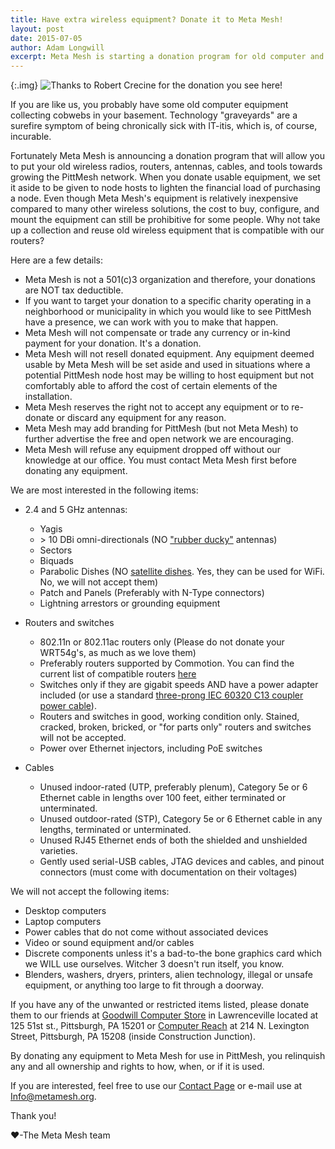 ```yaml
---
title: Have extra wireless equipment? Donate it to Meta Mesh!
layout: post
date: 2015-07-05
author: Adam Longwill
excerpt: Meta Mesh is starting a donation program for old computer and networking equipment. Learn how you can donate unused antennas, switches, routers, and more.
---
```


{:.img}
![Thanks to Robert Crecine for the donation you see here!](http://i.imgur.com/HY0Hrpy.jpg)

If you are like us, you probably have some old computer equipment collecting cobwebs in your basement. Technology "graveyards"
are a surefire symptom of being chronically sick with IT-itis, which is, of course, incurable.

Fortunately Meta Mesh is announcing a donation program that will allow you to put your old wireless
radios, routers, antennas, cables, and tools towards growing the PittMesh network. When you donate usable equipment, we set it aside to be given to node hosts to lighten the financial load of purchasing a node. Even
though Meta Mesh's equipment is relatively inexpensive compared to many other wireless solutions, the cost to buy, configure,
and mount the equipment can still be prohibitive for some people. Why not take up a collection and reuse old wireless equipment that is compatible with our routers?

Here are a few details:

* Meta Mesh is not a 501(c)3 organization and therefore, your donations are NOT tax deductible.
* If you want to target your donation to a specific charity operating in a neighborhood or municipality in which you would like to see PittMesh have a presence, we can work with you to make that happen.
* Meta Mesh will not compensate or trade any currency or in-kind payment for your donation. It's a donation.
* Meta Mesh will not resell donated equipment. Any equipment deemed usable by Meta Mesh will be set aside and used in
situations where a potential PittMesh node host may be willing to host equipment but not comfortably able to afford the cost of certain elements of the installation.
* Meta Mesh reserves the right not to accept any equipment or to re-donate or discard any equipment for any reason.
* Meta Mesh may add branding for PittMesh (but not Meta Mesh) to further advertise the free and open network we are encouraging.
* Meta Mesh will refuse any equipment dropped off without our knowledge at our office. You must contact Meta Mesh first before donating any equipment.

We are most interested in the following items:

  * 2.4 and 5 GHz antennas:
    * Yagis
    * \> 10 DBi omni-directionals (NO ["rubber ducky"](http://www.eagle-antenna.com/images/htantenna.jpg) antennas)
    * Sectors
    * Biquads
    * Parabolic Dishes (NO [satellite dishes](https://www.google.com/search?q=satellite+dish+on+house&espv=2&biw=1680&bih=925&source=lnms&tbm=isch&sa=X&ei=_A2UVZLlC8mHyASu6pHgDg&ved=0CAYQ_AUoAQ). Yes, they can be used for WiFi. No, we will not accept them)
    * Patch and Panels (Preferably with N-Type connectors)
    * Lightning arrestors or grounding equipment

  * Routers and switches
    * 802.11n or 802.11ac routers only (Please do not donate your WRT54g's, as much as we love them)
    * Preferably routers supported by Commotion. You can find the current list of compatible routers [here](https://commotionwireless.net/docs/supported-devices/)
    * Switches only if they are gigabit speeds AND have a power adapter included (or use a standard [three-prong IEC 60320 C13 coupler power cable](https://en.wikipedia.org/wiki/IEC_60320#C13.2FC14_coupler)).
    * Routers and switches in good, working condition only. Stained, cracked, broken, bricked, or "for parts only" routers and switches will not be accepted.
    * Power over Ethernet injectors, including PoE switches

  * Cables
    * Unused indoor-rated (UTP, preferably plenum), Category 5e or 6 Ethernet cable in lengths over 100 feet, either terminated or unterminated.
    * Unused outdoor-rated (STP), Category 5e or 6 Ethernet cable in any lengths, terminated or unterminated.
    * Unused RJ45 Ethernet ends of both the shielded and unshielded varieties.
    * Gently used serial-USB cables, JTAG devices and cables, and pinout connectors (must come with documentation on their voltages)

We will not accept the following items:

  * Desktop computers
  * Laptop computers
  * Power cables that do not come without associated devices
  * Video or sound equipment and/or cables
  * Discrete components unless it's a bad-to-the bone graphics card which we WILL use ourselves. Witcher 3 doesn't run itself, you know.
  * Blenders, washers, dryers, printers, alien technology, illegal or unsafe equipment, or anything too large to fit through a doorway.

If you have any of the unwanted or restricted items listed, please donate them to our friends at [Goodwill Computer Store](http://www.goodwillswpa.org/computer-store) in Lawrenceville located at 125 51st st., Pittsburgh, PA 15201 or [Computer Reach](http://computerreach.org/) at 214 N. Lexington Street, Pittsburgh, PA  15208 (inside Construction Junction).

By donating any equipment to Meta Mesh for use in PittMesh, you relinquish any and all ownership and rights to how, when, or if it is used.

If you are interested, feel free to use our [Contact Page](http://www.metamesh.org/contact.html) or e-mail use at <Info@metamesh.org>.

Thank you!

❤️-The Meta Mesh team
